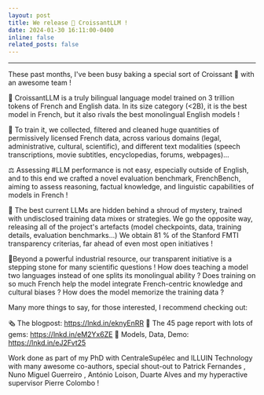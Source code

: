 ```yaml
---
layout: post
title: We release 🥐 CroissantLLM !
date: 2024-01-30 16:11:00-0400
inline: false
related_posts: false
---
```


***


These past months, I've been busy baking a special sort of Croissant 🥐 with an awesome team !

🥐 CroissantLLM is a truly bilingual language model trained on 3 trillion tokens of French and English data. In its size category (<2B), it is the best model in French, but it also rivals the best monolingual English models !

💾 To train it, we collected, filtered and cleaned huge quantities of permissively licensed French data, across various domains (legal, administrative, cultural, scientific), and different text modalities (speech transcriptions, movie subtitles, encyclopedias, forums, webpages)...

⚖️ Assessing #LLM performance is not easy, especially outside of English, and to this end we crafted a novel evaluation benchmark, FrenchBench, aiming to assess reasoning, factual knowledge, and linguistic capabilities of models in French !

🔎 The best current LLMs are hidden behind a shroud of mystery, trained with undisclosed training data mixes or strategies. We go the opposite way, releasing all of the project's artefacts (model checkpoints, data, training details, evaluation benchmarks...) We obtain 81 % of the Stanford FMTI transparency criterias, far ahead of even most open initiatives !

🧪Beyond a powerful industrial resource, our transparent initiative is a stepping stone for many scientific questions ! How does teaching a model two languages instead of one splits its monolingual ability ? Does training on so much French help the model integrate French-centric knowledge and cultural biases ? How does the model memorize the training data ?

Many more things to say, for those interested, I recommend checking out:

🗞️ The blogpost: https://lnkd.in/eknyEnRR
📖 The 45 page report with lots of gems: https://lnkd.in/eM2Yx6ZE
🤖 Models, Data, Demo: https://lnkd.in/eJ2Fvt25

Work done as part of my PhD with CentraleSupélec and ILLUIN Technology with many awesome co-authors, special shout-out to Patrick Fernandes , Nuno Miguel Guerreiro , António Loison, Duarte Alves and my hyperactive supervisor Pierre Colombo !
